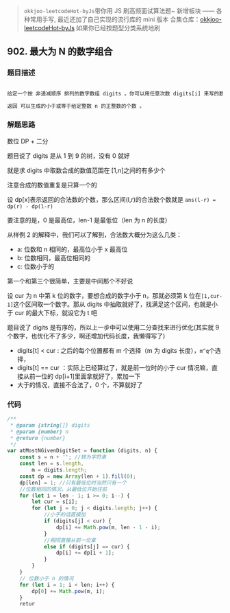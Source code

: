 > `okkjoo-leetcodeHot-byJs`带你用 JS 刷高频面试算法题~
> 新增板块 —— 各种常用手写, 最近还加了自己实现的流行库的 mini 版本
> 合集仓库：[okkjoo-leetcodeHot-byJs](https://github.com/okkjoo/okkjoo-leetcodeHot-byJs)
> 如果你已经按题型分类系统地刷

## 902. 最大为 N 的数字组合

### 题目描述

```js

给定一个按 非递减顺序 排列的数字数组 digits 。你可以用任意次数 digits[i] 来写的数字。例如，如果 digits = ['1','3','5']，我们可以写数字，如 '13', '551', 和 '1351315'。

返回 可以生成的小于或等于给定整数 n 的正整数的个数 。
```

### 解题思路

数位 DP + 二分

题目说了 digits 是从 1 到 9 的树，没有 0 就好

就是求 digits 中取数合成的数值范围在 [1,n]之间的有多少个

注意合成的数值重复是只算一个的

设 dp[x]表示返回的合法数的个数，那么区间(l,r)的合法数个数就是
`ans(l-r) = dp(r) - dp(l-r)`

要注意的是，0 是最高位，len-1 是最低位（len 为 n 的长度）

从样例 2 的解释中，我们可以了解到，合法数大概分为这么几类：

- a: 位数和 n 相同的，最高位小于 x 最高位
- b: 位数相同，最高位相同的
- c: 位数小于的

第一个和第三个很简单，主要是中间那个不好说

设 cur 为 n 中第 k 位的数字，要想合成的数字小于 n，那就必须第 k 位在`[1,cur-1]`这个区间取一个数字。那从 digits 中抽取就好了，找满足这个区间，也就是小于 cur 的最大下标，就设它为 t 吧

题目说了 digits 是有序的，所以上一步中可以使用二分查找来进行优化(其实就 9 个数字，也优化不了多少，啊还增加代码长度，我懒得写了)

- digits[t] < cur : 之后的每个位置都有 m 个选择（m 为 digits 长度），`m^q`个选择，
- digits[t] == cur ：实际上已经算过了，就是前一位时的小于 cur 情况嘛，直接从前一位的 dp[i+1]里面拿就好了，累加一下
- 大于的情况，直接不合法了，0 个，不算就好了

### 代码

```js
/**
 * @param {string[]} digits
 * @param {number} n
 * @return {number}
 */
var atMostNGivenDigitSet = function (digits, n) {
	const s = n + ''; //转为字符串
	const len = s.length,
		m = digits.length;
	const dp = new Array(len + 1).fill(0);
	dp[len] = 1; //只有最低位时当然只有一个
	//位数相同的情况，从最低位开始往前
	for (let i = len - 1; i >= 0; i--) {
		let cur = s[i];
		for (let j = 0; j < digits.length; j++) {
			//小于的话直接加
			if (digits[j] < cur) {
				dp[i] += Math.pow(m, len - 1 - i);
			}
			//相同直接从前一位拿
			else if (digits[j] == cur) {
				dp[i] += dp[i + 1];
			}
		}
	}
	// 位数小于 n 的情况
	for (let i = 1; i < len; i++) {
		dp[0] += Math.pow(m, i);
	}
	retur
```

